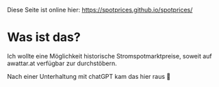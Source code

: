 Diese Seite ist online hier: https://spotprices.github.io/spotprices/

# Was ist das?

Ich wollte eine Möglichkeit historische Stromspotmarktpreise, soweit auf awattar.at verfügbar zur durchstöbern.

Nach einer Unterhaltung mit chatGPT kam das hier raus 🙂
